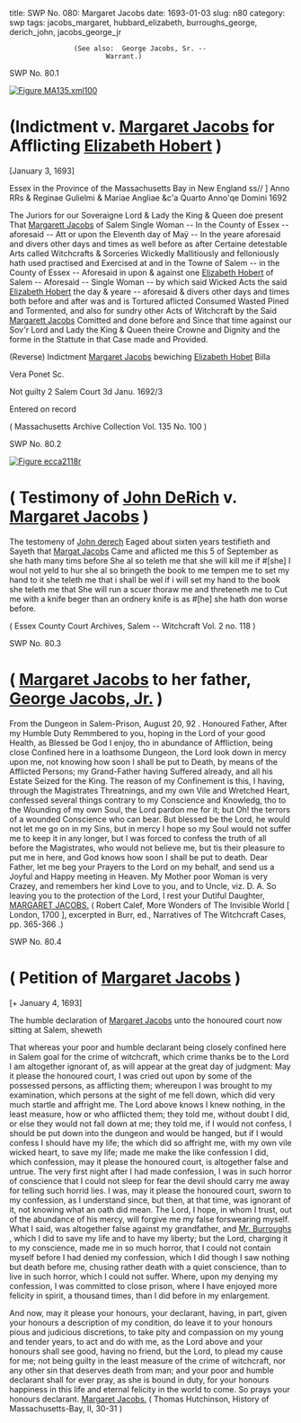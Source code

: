 title: SWP No. 080: Margaret Jacobs
date: 1693-01-03
slug: n80
category: swp
tags: jacobs_margaret, hubbard_elizabeth, burroughs_george, derich_john, jacobs_george_jr





					(See also:  George Jacobs, Sr. --
							Warrant.) 
					
				

<div markdown class="doc" id="n80.1">

<div class="doc_id">SWP No. 80.1</div>


<span markdown class="figure">[![Figure MA135.xml100](archives/MA135/small/MA135.xml100.jpg)](archives/MA135/large/MA135.xml100.jpg)</span>

# (Indictment v. [Margaret Jacobs](/tag/jacobs_margaret.html) for Afflicting [Elizabeth Hobert](/tag/hubbard_elizabeth.html) )

[January 3, 1693] 

Essex in the Province of the Massachusetts Bay in New England ss// ] Anno RRs & Reginae Gulielmi & Mariae Angliae &c'a Quarto Anno'qe Domini 1692 

The Juriors for our Soveraigne Lord & Lady the King & Queen doe present That [Margarett Jacobs](/tag/jacobs_margaret.html) of Salem Single Woman -- In the County of Essex -- aforesaid -- Att or upon the Eleventh day of Maÿ -- In the yeare aforesaid and divers other days and times as well before as after Certaine detestable Arts called Witchcrafts & Sorceries Wickedly Mallitiously and felloniously hath used practised and Exercised at and in the Towne of Salem -- in the County of Essex -- Aforesaid in upon & against one [Elizabeth Hobert](/tag/hubbard_elizabeth.html) of Salem -- Aforesaid -- Single Woman -- by which said Wicked Acts the said [Elizabeth Hobert](/tag/hubbard_elizabeth.html) the day & yeare -- aforesaid & divers other days and times both before and after was and is Tortured aflicted Consumed Wasted Pined and Tormented, and also for sundry other Acts of Witchcraft by the Said [Margarett Jacobs](/tag/jacobs_margaret.html) Comitted and done before and Since that time against our Sov'r Lord and Lady the King & Queen theire Crowne and Dignity and the forme in the Stattute in that Case made and Provided.

(Reverse) Indictment [Margaret Jacobs](/tag/jacobs_margaret.html) bewiching [Elizabeth Hobet](/tag/hubbard_elizabeth.html) Billa

Vera Ponet Sc. 

Not guilty 2 Salem Court 3d Janu. 1692/3

Entered on record 

( Massachusetts Archive Collection Vol. 135 No. 100 )


</div>



<div markdown class="doc" id="n80.2">

<div class="doc_id">SWP No. 80.2</div>


<span markdown class="figure">[![Figure ecca2118r](archives/ecca/thumb/ecca2118r.jpg)](archives/ecca/large/ecca2118r.jpg)</span>

# ( Testimony of [John DeRich](/tag/derich_john.html) v. [Margaret Jacobs](/tag/jacobs_margaret.html) )

The testomeny of [John derech](/tag/derich_john.html) Eaged about sixten years testifieth and Sayeth that [Margat Jacobs](/tag/jacobs_margaret.html) Came and aflicted me this 5 of September as she hath many tims before She al so teleth me that she will kill me if #[she] I woul not yeld to hur she al so bringeth the book to me tempen me to set my hand to it she teleth me that i shall be wel if i will set my hand to the book she teleth me that She will run a scuer thoraw me and threteneth me to Cut me with a knife beger than an ordnery knife is as #[he] she hath don worse before.

( Essex County Court Archives, Salem -- Witchcraft Vol. 2 no. 118 )


</div>



<div markdown class="doc" id="n80.3">

<div class="doc_id">SWP No. 80.3</div>


# ( [Margaret Jacobs](/tag/jacobs_margaret.html) to her father, [George Jacobs, Jr.](/tag/jacobs_george_jr.html) )
From the Dungeon  in Salem-Prison,  August 20, 92 . Honoured Father, 
After my Humble Duty Remmbered to you, hoping in the Lord of your good Health, as Blessed be God I enjoy, tho in abundance of Affliction, being close Confined here in a loathsome Dungeon, the Lord look down in mercy upon me, not knowing how soon I shall be put to Death, by means of the Afflicted Persons; my Grand-Father having Suffered already, and all his Estate Seized for the King. The reason of my Confinement is this, I having, through the Magistrates Threatnings, and my own Vile and Wretched Heart, confessed several things contrary to my Conscience and Knowledg, tho to the Wounding of my own Soul, the Lord pardon me for it; but Oh! the terrors of a wounded Conscience who can bear. But blessed be the Lord, he would not let me go on in my Sins, but in mercy I hope so my Soul would not suffer me to keep it in any longer, but I was forced to confess the truth of all before the Magistrates, who would not believe me, but tis their pleasure to put me in here, and God knows how soon I shall be put to death. Dear Father, let me beg your Prayers to the Lord on my behalf, and send us a Joyful and Happy meeting in Heaven. My Mother poor Woman is very Crazey, and  remembers her kind Love to you, and to Uncle, viz.  D. A. So leaving you to the protection of the Lord, I rest your Dutiful Daughter,
[MARGARET JACOBS.](/tag/jacobs_margaret.html) ( Robert Calef,  More Wonders of The Invisible World [ London, 1700 ], excerpted in Burr, ed.,  Narratives of The Witchcraft Cases, pp. 365-366 .)

</div>



<div markdown class="doc" id="n80.4">

<div class="doc_id">SWP No. 80.4</div>


# ( Petition of [Margaret Jacobs](/tag/jacobs_margaret.html) )

[+ January 4, 1693]

The humble declaration of [Margaret Jacobs](/tag/jacobs_margaret.html) unto the honoured court now sitting at Salem, sheweth

That whereas your poor and humble declarant being closely confined here in Salem goal for the crime of witchcraft, which crime thanks be to the Lord I am altogether ignorant of, as will appear at the great day of judgment: May it please the honoured court, I was cried out upon by some of the possessed persons, as afflicting them; whereupon I was brought to my examination, which persons at the sight of me fell down, which did very much startle and affright me. The Lord above knows I knew nothing, in the least measure, how or who afflicted them; they told me, without doubt I did, or else they would not fall down at me; they told me, if I would not confess, I should be put down into the dungeon and would be hanged, but if I would confess I should have my life; the which did so affright me, with my own vile wicked heart, to save my life; made me make the like confession I did, which confession, may it please the honoured court, is altogether false and untrue. The very first night after I had made confession, I was in such horror of conscience that I could not sleep for fear the devil should carry me away for telling such horrid lies. I was, may it please the honoured court, sworn to my confession, as I understand since, but then, at that time, was ignorant of it, not knowing what an oath did mean. The Lord, I hope, in whom I trust, out of the abundance of his mercy, will forgive me my false forswearing myself. What I said, was altogether false against my grandfather, and [Mr. Burroughs](/tag/burroughs_george.html) , which I did to save my life and to have my liberty; but the Lord, charging it to my conscience, made me in so much horror, that I could not contain myself before I had denied my confession, which I did though I saw nothing but death before  me, chusing rather death with a quiet conscience, than to live in such horror, which I could not suffer. Where, upon my denying my confession, I was committed to close prison, where I have enjoyed more felicity in spirit, a thousand times, than I did before in my enlargement.

And now, may it please your honours, your declarant, having, in part, given your honours a description of my condition, do leave it to your honours pious and judicious discretions, to take pity and compassion on my young and tender years, to act and do with me, as the Lord above and your honours shall see good, having no friend, but the Lord, to plead my cause for me; not being guilty in the least measure of the crime of witchcraft, nor any other sin that deserves death from man; and your poor and humble declarant shall for ever pray, as she is bound in duty, for your honours happiness in this life and eternal felicity in the world to come. So prays your honours declarant. 
[Margaret Jacobs.](/tag/jacobs_margaret.html) ( Thomas Hutchinson,  History of Massachusetts-Bay, II, 30-31 )

</div>

